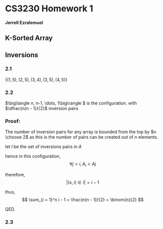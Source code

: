 # CS3230 Homework 1

#### Jerrell Ezralemuel

## K-Sorted Array

## Inversions

### 2.1

$\{(1, 5), (2, 5), (3, 4), (3, 5), (4, 5)\}$

### 2.2

$\big\langle n, n-1, \dots, 1\big\rangle $ is the configuration. with $\dfrac{n(n - 1)}{2}$ inversion pairs

### Proof:

The number of inversion pairs for any array is bounded from the top by $n \choose 2$ as this is the number of pairs can be created out of $n​$ elements. 

let $I$ be the set of inversions pairs in $A$

hence in this configuration,  
$$
\forall j < i, A_i < Aj
$$

therefore, 
$$
|(x, i) \in I| = i - 1
$$

thus,
$$
\sum_{i = 1}^n i - 1 = \frac{n(n - 1)}{2}  = \binom{n}{2}
$$

QED.

### 2.3

